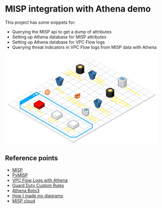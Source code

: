 # MISP integration with Athena demo

This project has some snippets for:
- Querying the MISP api to get a dump of attributes
- Setting up Athena database for MISP attributes
- Setting up Athena database for VPC Flow logs
- Querying threat indicators in VPC Flow logs from MISP data with Athena

![Architecture](https://raw.githubusercontent.com/colbyprior/misp-athena-demo/master/Misp_Flow_logs.png)

## Reference points
- [MISP](https://github.com/MISP/MISP)
- [PyMISP](https://github.com/MISP/PyMISP)
- [VPC Flow Logs with Athena](https://docs.aws.amazon.com/athena/latest/ug/vpc-flow-logs.html)
- [Guard Duty Custom Rules](https://aws.amazon.com/blogs/security/how-to-automate-import-third-party-threat-intelligence-feeds-into-amazon-guardduty/)
- [Athena Boto3](https://boto3.amazonaws.com/v1/documentation/api/latest/reference/services/athena.html)
- [How I made my diagrams](https://cloudcraft.co/)
- [MISP cloud](https://github.com/MISP/misp-cloud)
